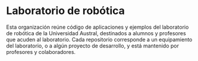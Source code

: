 # Laboratorio de robótica
Esta organización reúne código de aplicaciones y ejemplos del laboratorio de robótica de la Universidad Austral, destinados a alumnos y profesores que acuden al laboratorio.
Cada repositorio corresponde a un equipamiento del laboratorio, o a algún proyecto de desarrollo, y está mantenido por profesores y colaboradores.
